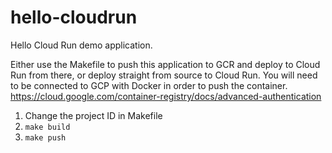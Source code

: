 # hello-cloudrun
Hello Cloud Run demo application.

Either use the Makefile to push this application to GCR and deploy to Cloud Run from there, or deploy straight from source to Cloud Run. You will need to be connected to GCP with Docker in order to push the container.
https://cloud.google.com/container-registry/docs/advanced-authentication

1. Change the project ID in Makefile
2. `make build`
3. `make push`